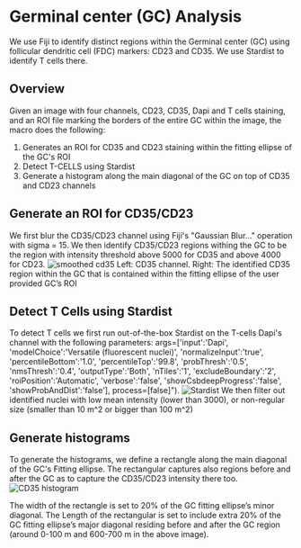 # Germinal center (GC) Analysis
We use Fiji to identify distinct regions within the  Germinal center (GC) using follicular dendritic cell (FDC) markers: CD23 and CD35. We use Stardist to identify T cells there.
## Overview
Given an image with four channels, CD23, CD35, Dapi and T cells staining, and an ROI file marking the borders of the entire GC within the image, the macro does the following:
1. Generates an ROI for CD35 and CD23 staining within the fitting ellipse of the GC's ROI
2. Detect T-CELLS using Stardist
3. Generate a histogram along the main diagonal of the GC on top of CD35 and CD23 channels
## Generate an ROI for CD35/CD23 
We first blur the CD35/CD23 channel using Fiji's "Gaussian Blur..." operation with sigma = 15. 
We then identify CD35/CD23 regions withing the GC to be the region with intensity threshold above 5000 for CD35 and above 4000 for CD23.
![smoothed cd35](https://github.com/WIS-MICC-CellObservatory/GC-Analysis/assets/64706090/518b7bcf-cc2e-4d60-a0c9-a307213eec1b)
Left: CD35 channel. Right: The identified CD35 region within the GC that is contained within the fitting ellipse of the user provided GC’s ROI
## Detect T Cells using Stardist
To detect T cells we first run out-of-the-box Stardist on the T-cells Dapi's channel with the following parameters:
args=['input':'Dapi', 'modelChoice':'Versatile (fluorescent nuclei)', 'normalizeInput':'true', 'percentileBottom':'1.0', 'percentileTop':'99.8', 'probThresh':'0.5', 'nmsThresh':'0.4', 'outputType':'Both', 'nTiles':'1', 'excludeBoundary':'2', 'roiPosition':'Automatic', 'verbose':'false', 'showCsbdeepProgress':'false', 'showProbAndDist':'false'], process=[false]").
![Stardist](https://github.com/WIS-MICC-CellObservatory/GC-Analysis/assets/64706090/9a43ff42-bc8b-405b-9233-9c352e8eb609)
We then filter out identified nuclei with low mean intensity (lower than 3000), or non-regular size (smaller than 10 m^2 or bigger than 100 m^2)
## Generate histograms
To generate the histograms, we define a rectangle along the main diagonal of the GC's Fitting ellipse. The rectangular captures also regions before and after the GC as to capture the CD35/CD23 intensity there too.
![CD35 histogram](https://github.com/WIS-MICC-CellObservatory/GC-Analysis/assets/64706090/ea568070-a44f-4c3f-8b28-638da047b2f5)

The width of the rectangle is set to 20% of the GC fitting ellipse’s minor diagonal. The Length of the rectangular is set to include extra 20% of the GC fitting ellipse’s major diagonal residing before and after the GC region (around 0-100 m and 600-700 m in the above image).
